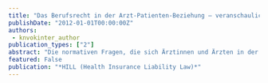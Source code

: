 ```yaml
---
title: "Das Berufsrecht in der Arzt-Patienten-Beziehung – veranschaulicht an einem Fallbeispiel"
publishDate: "2012-01-01T00:00:00Z"
authors: 
 - knvokinter_author
publication_types: ["2"]
abstract: "Die normativen Fragen, die sich Ärztinnen und Ärzten in der alltäglichen Arzt-Patienten-Beziehung stellen, sind vielfältig und komplex. Es fragt sich etwa, welche Berufspflichten Ärztinnen und Ärzte treffen und ob sich diese Pflichten im privatrechtlichen Rechtsverhältnis (z.B. in einer hausärztlichen Praxis) von jenen im öffentlich-rechtlichen Verhältnis (z.B. im Kantonsspital) unterscheiden? Macht es bezüglich der Berufspflichten zudem einen Unterschied, ob eine Praxis als juristische Person ausgestaltet ist oder nicht?"
featured: False
publication: "*HILL (Health Insurance Liability Law)*"
---
```

